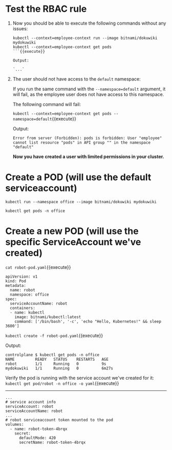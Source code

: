 
# Test the RBAC rule

1. Now you should be able to execute the following commands without any issues:

    ```
    kubectl --context=employee-context run --image bitnami/dokuwiki mydokuwiki
    kubectl --context=employee-context get pods
    ```{{execute}}

    Output:

    `...`

2. The user should not have access to the `default` namespace:
   
    If you run the same command with the `--namespace=default` argument, it will fail, as the employee user does not have access to this namespace.


    The following command will fail:

    `kubectl --context=employee-context get pods --namespace=default`{{execute}}

    Output:

    ```
    Error from server (Forbidden): pods is forbidden: User "employee" cannot list resource "pods" in API group "" in the namespace "default"
    ```

    **Now you have created a user with limited permissions in your cluster.**


# Create a POD (will use the default serviceaccount) 

`kubectl run --namespace office --image bitnami/dokuwiki mydokuwiki`

`kubectl get pods -n office`

# Create a new POD (will use the specific ServiceAccount we've created)

`cat robot-pod.yaml`{{execute}}
```
apiVersion: v1
kind: Pod
metadata:
  name: robot
  namespace: office
spec:
  serviceAccountName: robot
  containers:
  - name: kubectl
    image: bitnami/kubectl:latest
    command: ['/bin/bash', '-c', 'echo "Hello, Kubernetes!" && sleep 3600']
```

`kubectl create -f robot-pod.yaml`{{execute}}

Output:

```
controlplane $ kubectl get pods -n office
NAME         READY   STATUS    RESTARTS   AGE
robot        1/1     Running   0          9s
mydokuwiki   1/1     Running   0          6m27s
```

Verify the pod is running with the service account we've created for it:
`kubectl get pod/robot -n office -o yaml`{{execute}}

----
```
...
# service account info
serviceAccount: robot
serviceAccountName: robot
...
# robot serviceaccount token mounted to the pod
volumes:
  - name: robot-token-4brqx
    secret:
      defaultMode: 420
      secretName: robot-token-4brqx
```
